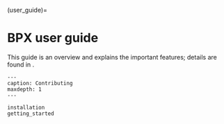 (user_guide)=

# BPX user guide

This guide is an overview and explains the important features;
details are found in [](api_docs).

```{toctree}
---
caption: Contributing
maxdepth: 1
---

installation
getting_started
```
